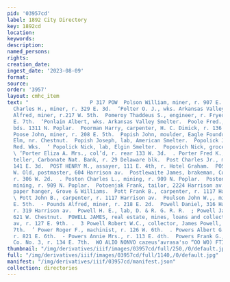 ```yaml
---
pid: '03957cd'
label: 1892 City Directory
key: 1892cd
location: 
keywords: 
description: 
named_persons: 
rights: 
creation_date: 
ingest_date: '2023-08-09'
format: 
source: 
order: '3957'
layout: cmhc_item
text: "                    P 317 POW  Polson William, miner, r. 907 E. 7th.  ‘Polsue
  Charles H., miner, r. 329 E. 3d.  ‘Polter O. J., wks. Arkansas Valley Smelter.  Pomeroy
  Alfred, miner, r.217 W. 5th.  Pomeroy Thaddeus S., engineer, r. Fryer Hill, head
  E. 7th.  ‘Ponlain Albert, wks. Arkansas Valley Smelter.  Poole Fred., switchman,
  bds. 1311 N. Poplar.  Poorman Harry, carpenter, H. C. Dimick, r. 136 E. 4th.  +
  Poose John, miner, r. 208 E. 5th.  Popish John, moulder, Eagle Foundry, r. w. end
  Elm, nr. Chestnut.  Popish Joseph, lab, American Smelter.  Popolick John, lab, Harrison
  Red. Wks.  ‘ Popolick Nick, lab, Elgin Smelter.  Popovich Nick, grocer, 145 W. Front.
  \ ‘Porter Eliza A. Mrs., col’d, r. rear 133 W. 3d.  . Porter Fred K., receiving
  teller, Carbonate Nat. Bank, r. 29 Delaware blk.  Post Charles Jr., miner, bds.
  141 E. 3d.  POST HENRY M., assayer, 111 E. 4th, r. Hotel Graham.  POST OFFICE, W.
  W. Old, postmaster, 604 Harrison av.  Postlewaite James, brakeman, Colo. Mid. Ry,
  r. 306 W. 2d.  . Poston Charles L., mining, r. 909 N. Poplar.  Poston Howard D.,
  mining, r. 909 N. Poplar.  Potoenjak Frank, tailor, 2224 Harrison av.  Potvin Joseph,
  paper hanger, Grove & Williams.  Pott Frank B., carpenter, r. 1117 Harrison av.
  \ Pott John B., carpenter, r. 1117 Harrison av.  Poulson John W.,, mining, r. 408
  E. 5th.  - Pounds Alfred, miner, r. 218 E. 2d.  Powell Daniel, 316 Harrison av,
  r. 319 Harrison av.  Powell H. E., lab, D. & R. G. R. R.  ; Powell James, clk, r.
  621 W. Chestnut.  POWELL JAMES, real estate, mines, loans and collections, 514 Harrison
  av, r. 127 E. 9th. .  3 Powell Robert W.C., collector, James Powell, r. 133 W.  ;
  7th.  ’ Power Roger F., machinist, r. 126 W. 6th.  . Powers Albert G., expressman,
  r. 821 E. 6th.  - Powers Annie Mrs., r. 113 E. 4th.  Powers Frank G., plugman, Hose
  Co. No. 3, r. 134 E. 7th.  WO ALIO NONVO cazeus‘avrasa'so “OO WO) FTIIAQVI1 "
thumbnail: "/img/derivatives/iiif/images/03957cd/full/250,/0/default.jpg"
full: "/img/derivatives/iiif/images/03957cd/full/1140,/0/default.jpg"
manifest: "/img/derivatives/iiif/03957cd/manifest.json"
collection: directories
---
```

